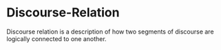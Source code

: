 # Discourse-Relation

Discourse relation is a description of how two segments of discourse are logically connected to one another.
